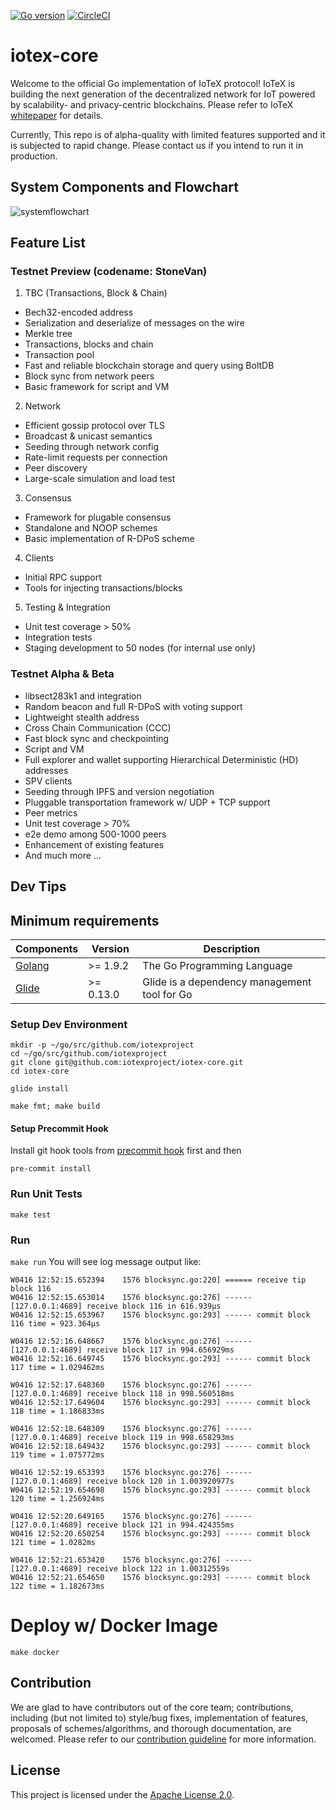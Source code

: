 [![Go version](https://img.shields.io/badge/go-1.9.2-blue.svg)](https://github.com/moovweb/gvm)
[![CircleCI](https://circleci.com/gh/iotexproject/iotex-core.svg?style=svg&circle-token=fe0817d127f251a34b8bdd3336a808c7537e5ec0)](https://circleci.com/gh/iotexproject/iotex-core)

# iotex-core
Welcome to the official Go implementation of IoTeX protocol! IoTeX is building the next generation of the decentralized 
network for IoT powered by scalability- and privacy-centric blockchains. Please refer to 
IoTeX [whitepaper](https://iotex.io/white-paper) for details.

Currently, This repo is of alpha-quality with limited features supported and it is subjected to rapid change. Please 
contact us if you intend to run it in production.

## System Components and Flowchart
![systemflowchart](https://user-images.githubusercontent.com/15241597/38832065-3e57ca3a-4176-11e8-9bff-110387cf2378.png)

## Feature List
### Testnet Preview (codename: StoneVan)
1. TBC (Transactions, Block & Chain)
* Bech32-encoded address
* Serialization and deserialize of messages on the wire
* Merkle tree
* Transactions, blocks and chain
* Transaction pool
* Fast and reliable blockchain storage and query using BoltDB
* Block sync from network peers
* Basic framework for script and VM
2. Network
* Efficient gossip protocol over TLS
* Broadcast & unicast semantics
* Seeding through network config
* Rate-limit requests per connection
* Peer discovery
* Large-scale simulation and load test
3. Consensus
* Framework for plugable consensus 
* Standalone and NOOP schemes
* Basic implementation of R-DPoS scheme
4. Clients
* Initial RPC support
* Tools for injecting transactions/blocks
5. Testing \& Integration
* Unit test coverage > 50%
* Integration tests
* Staging development to 50 nodes (for internal use only)

### Testnet Alpha \& Beta
* libsect283k1 and integration
* Random beacon and full R-DPoS with voting support
* Lightweight stealth address
* Cross Chain Communication (CCC)
* Fast block sync and checkpointing
* Script and VM
* Full explorer and wallet supporting Hierarchical Deterministic (HD) addresses
* SPV clients
* Seeding through IPFS and version negotiation
* Pluggable transportation framework w/ UDP + TCP support
* Peer metrics
* Unit test coverage > 70%
* e2e demo among 500-1000 peers
* Enhancement of existing features
* And much more ...


## Dev Tips
## Minimum requirements

| Components | Version | Description |
|----------|-------------|-------------|
|[Golang](https://golang.org) | >= 1.9.2| The Go Programming Language |
|[Glide](https://github.com/Masterminds/glide) | >= 0.13.0 | Glide is a dependency management tool for Go |

### Setup Dev Environment
```
mkdir -p ~/go/src/github.com/iotexproject
cd ~/go/src/github.com/iotexproject
git clone git@github.com:iotexproject/iotex-core.git
cd iotex-core
```

```glide install```

```make fmt; make build```

#### Setup Precommit Hook

Install git hook tools from [precommit hook](https://pre-commit.com/) first and then

```pre-commit install```

### Run Unit Tests
```make test```

### Run 
```make run```
You will see log message output like:
```
W0416 12:52:15.652394    1576 blocksync.go:220] ====== receive tip block 116
W0416 12:52:15.653014    1576 blocksync.go:276] ------ [127.0.0.1:4689] receive block 116 in 616.939µs
W0416 12:52:15.653967    1576 blocksync.go:293] ------ commit block 116 time = 923.364µs

W0416 12:52:16.648667    1576 blocksync.go:276] ------ [127.0.0.1:4689] receive block 117 in 994.656929ms
W0416 12:52:16.649745    1576 blocksync.go:293] ------ commit block 117 time = 1.029462ms

W0416 12:52:17.648360    1576 blocksync.go:276] ------ [127.0.0.1:4689] receive block 118 in 998.560518ms
W0416 12:52:17.649604    1576 blocksync.go:293] ------ commit block 118 time = 1.186833ms

W0416 12:52:18.648309    1576 blocksync.go:276] ------ [127.0.0.1:4689] receive block 119 in 998.658293ms
W0416 12:52:18.649432    1576 blocksync.go:293] ------ commit block 119 time = 1.075772ms

W0416 12:52:19.653393    1576 blocksync.go:276] ------ [127.0.0.1:4689] receive block 120 in 1.003920977s
W0416 12:52:19.654698    1576 blocksync.go:293] ------ commit block 120 time = 1.256924ms

W0416 12:52:20.649165    1576 blocksync.go:276] ------ [127.0.0.1:4689] receive block 121 in 994.424355ms
W0416 12:52:20.650254    1576 blocksync.go:293] ------ commit block 121 time = 1.0282ms

W0416 12:52:21.653420    1576 blocksync.go:276] ------ [127.0.0.1:4689] receive block 122 in 1.00312559s
W0416 12:52:21.654650    1576 blocksync.go:293] ------ commit block 122 time = 1.182673ms
```

# Deploy w/ Docker Image

```make docker```

## Contribution
We are glad to have contributors out of the core team; contributions, including (but not limited to) style/bug fixes, implementation of features, proposals of schemes/algorithms, and thorough documentation, are 
welcomed. Please refer to our [contribution guideline](https://github.com/iotexproject/iotex-core/blob/master/CONTRIBUTING.md) for more information.

## License
This project is licensed under the [Apache License 2.0](https://github.com/iotexproject/iotex-core/blob/master/LICENSE.md).
